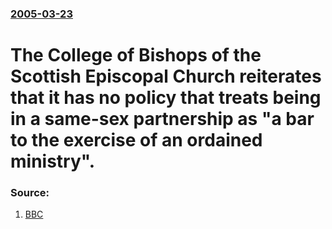 ### [2005-03-23](/news/2005/03/23/index.md)

#  The College of Bishops of the Scottish Episcopal Church reiterates that it has no policy that treats being in a same-sex partnership as "a bar to the exercise of an ordained ministry". 




### Source:

1. [BBC](http://news.bbc.co.uk/2/hi/uk_news/scotland/4374249.stm)
